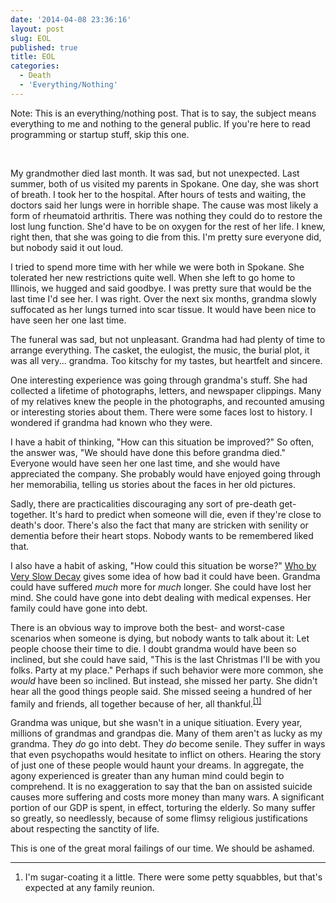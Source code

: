```yaml
---
date: '2014-04-08 23:36:16'
layout: post
slug: EOL
published: true
title: EOL
categories:
  - Death
  - 'Everything/Nothing'
---
```


Note: This is an everything/nothing post. That is to say, the subject means everything to me and nothing to the general public. If you're here to read programming or startup stuff, skip this one.

<br />

My grandmother died last month. It was sad, but not unexpected. Last summer, both of us visited my parents in Spokane. One day, she was short of breath. I took her to the hospital. After hours of tests and waiting, the doctors said her lungs were in horrible shape. The cause was most likely a form of rheumatoid arthritis. There was nothing they could do to restore the lost lung function. She'd have to be on oxygen for the rest of her life. I knew, right then, that she was going to die from this. I'm pretty sure everyone did, but nobody said it out loud.

I tried to spend more time with her while we were both in Spokane. She tolerated her new restrictions quite well. When she left to go home to Illinois, we hugged and said goodbye. I was pretty sure that would be the last time I'd see her. I was right. Over the next six months, grandma slowly suffocated as her lungs turned into scar tissue. It would have been nice to have seen her one last time.

The funeral was sad, but not unpleasant. Grandma had had plenty of time to arrange everything. The casket, the eulogist, the music, the burial plot, it was all very... grandma. Too kitschy for my tastes, but heartfelt and sincere.

One interesting experience was going through grandma's stuff. She had collected a lifetime of photographs, letters, and newspaper clippings. Many of my relatives knew the people in the photographs, and recounted amusing or interesting stories about them. There were some faces lost to history. I wondered if grandma had known who they were.

I have a habit of thinking, "How can this situation be improved?" So often, the answer was, "We should have done this before grandma died." Everyone would have seen her one last time, and she would have appreciated the company. She probably would have enjoyed going through her memorabilia, telling us stories about the faces in her old pictures.

Sadly, there are practicalities discouraging any sort of pre-death get-together. It's hard to predict when someone will die, even if they're close to death's door. There's also the fact that many are stricken with senility or dementia before their heart stops. Nobody wants to be remembered liked that.

I also have a habit of asking, "How could this situation be worse?" [Who by Very Slow Decay](http://slatestarcodex.com/2013/07/17/who-by-very-slow-decay/) gives some idea of how bad it could have been. Grandma could have suffered *much* more for *much* longer. She could have lost her mind. She could have gone into debt dealing with medical expenses. Her family could have gone into debt.

There is an obvious way to improve both the best- and worst-case scenarios when someone is dying, but nobody wants to talk about it: Let people choose their time to die. I doubt grandma would have been so inclined, but she could have said, "This is the last Christmas I'll be with you folks. Party at my place." Perhaps if such behavior were more common, she *would* have been so inclined. But instead, she missed her party. She didn't hear all the good things people said. She missed seeing a hundred of her family and friends, all together because of her, all thankful.<sup>[\[1\]](#ref_1)</sup>

Grandma was unique, but she wasn't in a unique sitiuation. Every year, millions of grandmas and grandpas die. Many of them aren't as lucky as my grandma. They *do* go into debt. They *do* become senile. They suffer in ways that even psychopaths would hesitate to inflict on others. Hearing the story of just one of these people would haunt your dreams. In aggregate, the agony experienced is greater than any human mind could begin to comprehend. It is no exaggeration to say that the ban on assisted suicide causes more suffering and costs more money than many wars. A significant portion of our GDP is spent, in effect, torturing the elderly. So many suffer so greatly, so needlessly, because of some flimsy religious justifications about respecting the sanctity of life. 

This is one of the great moral failings of our time. We should be ashamed.

---

1. <span id="ref_1"></span>I'm sugar-coating it a little. There were some petty squabbles, but that's expected at any family reunion.
